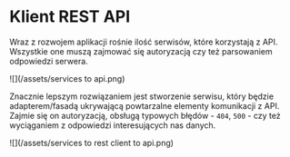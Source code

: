 # Klient REST API

Wraz z rozwojem aplikacji rośnie ilość serwisów, które korzystają z API. Wszystkie one muszą zajmować się autoryzacją czy też parsowaniem odpowiedzi serwera.

![](/assets/services to api.png)

Znacznie lepszym rozwiązaniem jest stworzenie serwisu, który będzie adapterem/fasadą ukrywającą powtarzalne elementy komunikacji z API. Zajmie się on autoryzacją, obsługą typowych błędów - `404`, `500` - czy też wyciąganiem z odpowiedzi interesujących nas danych.

![](/assets/services to rest client to api.png)